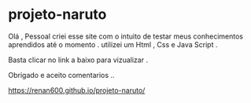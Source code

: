 # projeto-naruto
Olá , Pessoal criei esse site com o intuito de testar meus conhecimentos aprendidos até o momento .
utilizei um Html , Css  e Java Script .

Basta clicar no link a baixo para vizualizar .

Obrigado e aceito comentarios .. 

https://renan600.github.io/projeto-naruto/
